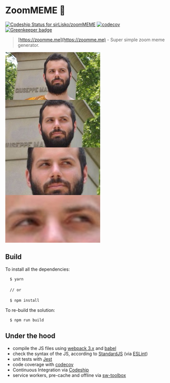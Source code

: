 # ZoomMEME 👀

[![Codeship Status for sirLisko/zoomMEME](https://app.codeship.com/projects/f4b2de90-ca2c-0135-fb17-220ec81ae16b/status?branch=master)](https://app.codeship.com/projects/261756) [![codecov](https://codecov.io/gh/sirLisko/zoomMEME/branch/master/graph/badge.svg)](https://codecov.io/gh/sirLisko/zoomMEME) [![Greenkeeper badge](https://badges.greenkeeper.io/sirLisko/zoomMEME.svg)](https://greenkeeper.io/)

> [https://zoomme.me](https://zoomme.me) - Super simple zoom meme generator.

![image](example.jpeg)

## Build

To install all the dependencies:

```bash
  $ yarn

  // or

  $ npm install
```

To re-build the solution:

```bash
  $ npm run build
```

## Under the hood

- compile the JS files using [webpack 3.x](https://webpack.github.io/) and [babel](https://babeljs.io)
- check the syntax of the JS, according to [StandardJS](http://standardjs.com/) (via [ESLint](http://eslint.org/))
- unit tests with [Jest](https://facebook.github.io/jest/)
- code coverage with [codecov](https://codecov.io)
- Continuous Integration via [Codeship](https://codeship.com)
- service workers, pre-cache and offline via [sw-toolbox](https://googlechrome.github.io/sw-toolbox/)

